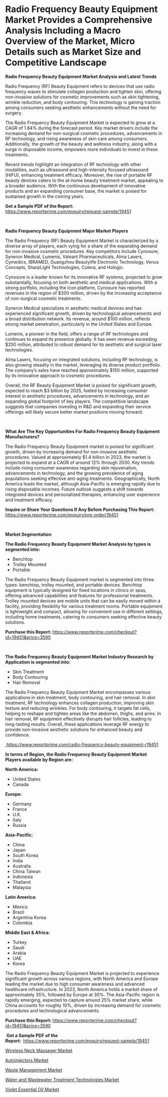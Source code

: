 <p><h1>Radio Frequency Beauty Equipment Market Provides a Comprehensive Analysis Including a Macro Overview of the Market, Micro Details such as Market Size and Competitive Landscape</h1></p><p><strong>Radio Frequency Beauty Equipment Market Analysis and Latest Trends</strong></p>
<p><p>Radio Frequency (RF) Beauty Equipment refers to devices that use radio frequency waves to stimulate collagen production and tighten skin, offering non-invasive solutions for cosmetic improvements such as skin tightening, wrinkle reduction, and body contouring. This technology is gaining traction among consumers seeking aesthetic enhancements without the need for surgery.</p><p>The Radio Frequency Beauty Equipment Market is expected to grow at a CAGR of 1.84% during the forecast period. Key market drivers include the increasing demand for non-surgical cosmetic procedures, advancements in RF technology, and rising awareness of skin care among consumers. Additionally, the growth of the beauty and wellness industry, along with a surge in disposable income, empowers more individuals to invest in these treatments.</p><p>Recent trends highlight an integration of RF technology with other modalities, such as ultrasound and high-intensity focused ultrasound (HIFU), enhancing treatment efficacy. Moreover, the rise of portable RF beauty devices caters to the at-home beauty treatment market, appealing to a broader audience. With the continuous development of innovative products and an expanding consumer base, the market is poised for sustained growth in the coming years.</p></p>
<p><strong>Get a Sample PDF of the Report:&nbsp;</strong> <a href="https://www.reportprime.com/enquiry/request-sample/19451?utm_campaign=1105&utm_medium=2&utm_source=Github&utm_content=ia&utm_term=23112024&utm_id=radio-frequency-beauty-equipment">https://www.reportprime.com/enquiry/request-sample/19451</a></p>
<p>&nbsp;</p>
<p><strong>Radio Frequency Beauty Equipment Major Market Players</strong></p>
<p><p>The Radio Frequency (RF) Beauty Equipment Market is characterized by a diverse array of players, each vying for a share of the expanding demand for non-invasive cosmetic procedures. Key competitors include Cynosure, Syneron Medical, Lumenis, Valeant Pharmaceuticals, Alma Lasers, Cymedics, IBRAMED, Guangzhou Beautylife Electronic Technology, Venus Concepts, SharpLight Technologies, Cutera, and Hologic.</p><p>Cynosure is a leader known for its innovative RF systems, projected to grow substantially, focusing on both aesthetic and medical applications. With a strong portfolio, including the Icon platform, Cynosure has reported revenues in the region of $300 million, driven by the increasing acceptance of non-surgical cosmetic treatments.</p><p>Syneron Medical specializes in aesthetic medical devices and has experienced significant growth, driven by technological advancements and a broad distribution network. Its revenue, around $100 million, reflects strong market penetration, particularly in the United States and Europe.</p><p>Lumenis, a pioneer in the field, offers a range of RF technologies and continues to expand its presence globally. It has seen revenue exceeding $250 million, attributed to robust demand for its aesthetic and surgical laser technologies.</p><p>Alma Lasers, focusing on integrated solutions, including RF technology, is also growing steadily in the market, leveraging its diverse product portfolio. The company’s sales have reached approximately $150 million, supported by its innovative approach to cosmetic procedures.</p><p>Overall, the RF Beauty Equipment Market is poised for significant growth, expected to reach $3 billion by 2025, fueled by increasing consumer interest in aesthetic procedures, advancements in technology, and an expanding global footprint of key players. The competitive landscape suggests that companies investing in R&D and expanding their service offerings will likely secure better market positions moving forward.</p></p>
<p>&nbsp;</p>
<p><strong>What Are The Key Opportunities For Radio Frequency Beauty Equipment Manufacturers?</strong></p>
<p><p>The Radio Frequency Beauty Equipment market is poised for significant growth, driven by increasing demand for non-invasive aesthetic procedures. Valued at approximately $1.4 billion in 2023, the market is projected to expand at a CAGR of around 12% through 2030. Key trends include rising consumer awareness regarding skin rejuvenation, advancements in technology, and the growing prevalence of aging populations seeking effective anti-aging treatments. Geographically, North America leads the market, although Asia-Pacific is emerging rapidly due to rising disposable incomes. Future outlook suggests a shift towards integrated devices and personalized therapies, enhancing user experience and treatment efficacy.</p></p>
<p><strong>Inquire or Share Your Questions If Any Before Purchasing This Report:</strong> <a href="https://www.reportprime.com/enquiry/pre-order/19451?utm_campaign=1105&utm_medium=2&utm_source=Github&utm_content=ia&utm_term=23112024&utm_id=radio-frequency-beauty-equipment">https://www.reportprime.com/enquiry/pre-order/19451</a></p>
<p>&nbsp;</p>
<p><strong>Market Segmentation</strong></p>
<p><strong>The Radio Frequency Beauty Equipment Market Analysis by types is segmented into:</strong></p>
<p><ul><li>Benchtop</li><li>Trolley Mounted</li><li>Portable</li></ul></p>
<p><p>The Radio Frequency Beauty Equipment market is segmented into three types: benchtop, trolley mounted, and portable devices. Benchtop equipment is typically designed for fixed locations in clinics or spas, offering advanced capabilities and features for professional treatments. Trolley mounted devices are mobile units that can be easily moved within a facility, providing flexibility for various treatment rooms. Portable equipment is lightweight and compact, allowing for convenient use in different settings, including home treatments, catering to consumers seeking effective beauty solutions.</p></p>
<p><strong>Purchase this Report:&nbsp;</strong><a href="https://www.reportprime.com/checkout?id=19451&price=3590&utm_campaign=1105&utm_medium=2&utm_source=Github&utm_content=ia&utm_term=23112024&utm_id=radio-frequency-beauty-equipment">https://www.reportprime.com/checkout?id=19451&price=3590</a></p>
<p>&nbsp;</p>
<p><strong>The Radio Frequency Beauty Equipment Market Industry Research by Application is segmented into:</strong></p>
<p><ul><li>Skin Treatment</li><li>Body Contouring</li><li>Hair Removal</li></ul></p>
<p><p>The Radio Frequency Beauty Equipment Market encompasses various applications in skin treatment, body contouring, and hair removal. In skin treatment, RF technology enhances collagen production, improving skin texture and reducing wrinkles. For body contouring, it targets fat cells, helping to reshape and tighten areas like the abdomen, thighs, and arms. In hair removal, RF equipment effectively disrupts hair follicles, leading to long-lasting results. Overall, these applications leverage RF energy to provide non-invasive aesthetic solutions for enhanced beauty and confidence.</p></p>
<p><a href="https://www.reportprime.com/radio-frequency-beauty-equipment-r19451?utm_campaign=1105&utm_medium=2&utm_source=Github&utm_content=ia&utm_term=23112024&utm_id=radio-frequency-beauty-equipment">&nbsp;https://www.reportprime.com/radio-frequency-beauty-equipment-r19451</a></p>
<p><strong>In terms of Region, the Radio Frequency Beauty Equipment Market Players available by Region are:</strong></p>
<p>
    <p> <strong> North America: </strong>
        <ul>
            <li>United States</li>
            <li>Canada</li>
        </ul>
        </p> 
    <p> <strong> Europe: </strong>
        <ul>
            <li>Germany</li>
            <li>France</li>
            <li>U.K.</li>
            <li>Italy</li>
            <li>Russia</li>
        </ul>
        </p> 
    <p> <strong> Asia-Pacific: </strong>
        <ul>
            <li>China</li>
            <li>Japan</li>
            <li>South Korea</li>
            <li>India</li>
            <li>Australia</li>
            <li>China Taiwan</li>
            <li>Indonesia</li>
            <li>Thailand</li>
            <li>Malaysia</li>
        </ul>
        </p> 
    <p> <strong> Latin America: </strong>
        <ul>
            <li>Mexico</li>
            <li>Brazil</li>
            <li>Argentina Korea</li>
            <li>Colombia</li>
        </ul>
        </p> 
    <p> <strong> Middle East & Africa: </strong>
        <ul>
            <li>Turkey</li>
            <li>Saudi</li>
            <li>Arabia</li>
            <li>UAE</li>
            <li>Korea</li>
        </ul>
    </p>
    </p>
<p><p>The Radio Frequency Beauty Equipment Market is projected to experience significant growth across various regions, with North America and Europe leading the market due to high consumer awareness and advanced healthcare infrastructure. In 2023, North America holds a market share of approximately 35%, followed by Europe at 30%. The Asia-Pacific region is rapidly emerging, expected to capture around 25% market share, while China accounts for roughly 10%, driven by increasing demand for cosmetic procedures and technological advancements.</p></p>
<p><strong>Purchase this Report: </strong><a href="https://www.reportprime.com/checkout?id=19451&price=3590&utm_campaign=1105&utm_medium=2&utm_source=Github&utm_content=ia&utm_term=23112024&utm_id=radio-frequency-beauty-equipment">https://www.reportprime.com/checkout?id=19451&price=3590</a></p>
<p>&nbsp;<strong>Get a Sample PDF of the Report:&nbsp;&nbsp;</strong><a href="https://www.reportprime.com/enquiry/request-sample/19451?utm_campaign=1105&utm_medium=2&utm_source=Github&utm_content=ia&utm_term=23112024&utm_id=radio-frequency-beauty-equipment">https://www.reportprime.com/enquiry/request-sample/19451</a></p>
<p><strong></strong></p>
<p><p><a href="https://www.linkedin.com/pulse/wireless-neck-massager-market-trendssector-overview-andmarket-iibye?utm_campaign=1105&utm_medium=2&utm_source=Github&utm_content=ia&utm_term=23112024&utm_id=radio-frequency-beauty-equipment">Wireless Neck Massager Market</a></p><p><a href="https://github.com/NorbertYates/Market-Research-Report-List-7/blob/main/autoinjectors-market.md?utm_campaign=1105&utm_medium=2&utm_source=Github&utm_content=ia&utm_term=23112024&utm_id=radio-frequency-beauty-equipment">Autoinjectors Market</a></p><p><a href="https://issuu.com/reportprime-2/docs/waste-management-market-size-2030.p_27bfd20126fe4b?utm_campaign=1105&utm_medium=2&utm_source=Github&utm_content=ia&utm_term=23112024&utm_id=radio-frequency-beauty-equipment">Waste Management Market</a></p><p><a href="https://issuu.com/reportprime-2/docs/water-and-wastewater-treatment-tech_45809341c09361?utm_campaign=1105&utm_medium=2&utm_source=Github&utm_content=ia&utm_term=23112024&utm_id=radio-frequency-beauty-equipment">Water and Wastewater Treatment Technologies Market</a></p><p><a href="https://www.linkedin.com/pulse/surfing-violet-essential-oil-wave-riding-market-currents-npbwe?utm_campaign=1105&utm_medium=2&utm_source=Github&utm_content=ia&utm_term=23112024&utm_id=radio-frequency-beauty-equipment">Violet Essential Oil Market</a></p></p>